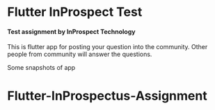 # Flutter InProspect Test

#### Test assignment by InProspect Technology
This is flutter app for posting your question into the community. Other people from community will answer the questions.

Some snapshots of app


# Flutter-InProspectus-Assignment
